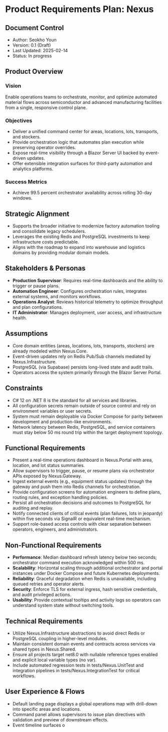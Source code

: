 # Product Requirements Plan: Nexus

## Document Control
- Author: Seokho Youn
- Version: 0.1 (Draft)
- Last Updated: 2025-02-14
- Status: In progress

## Product Overview
### Vision
Enable operations teams to orchestrate, monitor, and optimize automated material flows across semiconductor and advanced manufacturing facilities from a single, responsive control plane.

### Objectives
- Deliver a unified command center for areas, locations, lots, transports, and stockers.
- Provide orchestration logic that automates plan execution while preserving operator overrides.
- Expose real-time visibility through a Blazor Server UI backed by event-driven updates.
- Offer extensible integration surfaces for third-party automation and analytics platforms.

### Success Metrics
- Achieve 99.5 percent orchestrator availability across rolling 30-day windows.

## Strategic Alignment
- Supports the broader initiative to modernize factory automation tooling and consolidate legacy schedulers.
- Leverages the existing Redis and PostgreSQL investments to keep infrastructure costs predictable.
- Aligns with the roadmap to expand into warehouse and logistics domains by providing modular domain models.

## Stakeholders & Personas
- **Production Supervisor**: Requires real-time dashboards and the ability to trigger or pause plans.
- **Automation Engineer**: Configures orchestration rules, integrates external systems, and monitors workflows.
- **Operations Analyst**: Reviews historical telemetry to optimize throughput and plan configurations.
- **IT Administrator**: Manages deployment, user access, and infrastructure health.

## Assumptions
- Core domain entities (areas, locations, lots, transports, stockers) are already modeled within Nexus.Core.
- Event-driven updates rely on Redis Pub/Sub channels mediated by Nexus.Infrastructure.
- PostgreSQL (via Supabase) persists long-lived state and audit trails.
- Operators access the system primarily through the Blazor Server Portal.

## Constraints
- C# 12 on .NET 8 is the standard for all services and libraries.
- All configuration secrets remain outside of source control and rely on environment variables or user secrets.
- System must remain deployable via Docker Compose for parity between development and production-like environments.
- Network latency between Redis, PostgreSQL, and service containers must stay below 50 ms round trip within the target deployment topology.

## Functional Requirements
- Present a real-time operations dashboard in Nexus.Portal with area, location, and lot status summaries.
- Allow supervisors to trigger, pause, or resume plans via orchestrator APIs exposed by Nexus.Gateway.
- Ingest external events (e.g., equipment status updates) through the gateway and push them into Redis channels for orchestration.
- Provide configuration screens for automation engineers to define plans, routing rules, and exception handling policies.
- Persist all orchestration decisions and outcomes to PostgreSQL for auditing and replay.
- Notify connected clients of critical events (plan failures, lots in jeopardy) within five seconds via SignalR or equivalent real-time mechanism.
- Support role-based access controls with clear separation between operators, engineers, and administrators.

## Non-Functional Requirements
- **Performance**: Median dashboard refresh latency below two seconds; orchestrator command execution acknowledged within 500 ms.
- **Scalability**: Horizontal scaling through additional orchestrator and portal instances under Docker Compose and future Kubernetes deployments.
- **Reliability**: Graceful degradation when Redis is unavailable, including queued retries and operator alerts.
- **Security**: Enforce TLS for external ingress, hash sensitive credentials, and audit privileged actions.
- **Usability**: Provide contextual tooltips and activity logs so operators can understand system state without switching tools.

## Technical Requirements
- Utilize Nexus.Infrastructure abstractions to avoid direct Redis or PostgreSQL coupling in higher-level modules.
- Maintain consistent domain events and contracts across services via shared types in Nexus.Shared.
- Ensure all projects target net8.0 with nullable reference types enabled and explicit local variable types (no var).
- Include automated regression tests in tests/Nexus.UnitTest and integration pipelines in tests/Nexus.IntegrationTest for critical workflows.

## User Experience & Flows
- Default landing page displays a global operations map with drill-down into specific areas and locations.
- Command panel allows supervisors to issue plan directives with validation and preview of downstream effects.
- Event timeline surfaces o
